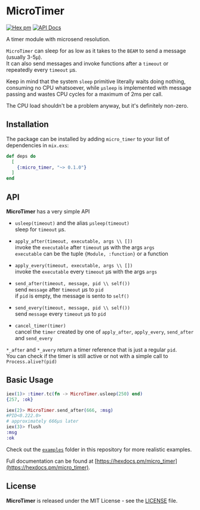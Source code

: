 # MicroTimer 

[![Hex pm](https://img.shields.io/hexpm/v/micro_timer.svg?style=flat)](https://hex.pm/packages/micro_timer) [![API Docs](https://img.shields.io/badge/api-docs-yellow.svg?style=flat)](http://hexdocs.pm/micro_timer/)

A timer module with microsend resolution.

`MicroTimer` can sleep for as low as it takes to the `BEAM` to send a message 
(usually 3-5µ).  
It can also send messages and invoke functions after a `timeout` or repeatedly
every `timeout` µs.  

Keep in mind that the system `sleep` primitive literally waits doing nothing, consuming no CPU whatsoever, while `µsleep` is implemented with message passing
and wastes CPU cycles for a maximum of 2ms per call.

The CPU load shouldn't be a problem anyway, but it's definitely non-zero.

## Installation

The package can be installed by adding `micro_timer` to your list of dependencies in `mix.exs`:

```elixir
def deps do
  [
    {:micro_timer, "~> 0.1.0"}
  ]
end
```

## API

**MicroTimer** has a very simple API

- `usleep(timeout)` and the alias `µsleep(timeout)`  
  sleep for `timeout` µs.

- `apply_after(timeout, executable, args \\ [])`  
  invoke the `executable` after `timeout` µs with the args `args`  
  `executable` can be the tuple `{Module, :function}` or a function 
  
- `apply_every(timeout, executable, args \\ [])`  
  invoke the `executable` every `timeout` µs with the args `args`  
  
- `send_after(timeout, message, pid \\ self())`  
  send `message` after `timeout` µs to `pid`  
  if `pid` is empty, the message is sento to `self()`

- `send_every(timeout, message, pid \\ self())`  
  send `message` every `timeout` µs to `pid`
  
- `cancel_timer(timer)`  
  cancel the `timer` created by one of `apply_after`, `apply_every`, `send_after` and `send_every`  

`*_after` and `*_avery` return a timer reference that is just a regular `pid`.  
You can check if the timer is still active or not with a simple call to `Process.alive?(pid)`

## Basic Usage

```elixir
iex(1)> :timer.tc(fn -> MicroTimer.usleep(250) end)
{257, :ok}

iex(2)> MicroTimer.send_after(666, :msg)
#PID<0.222.0>
# approximately 666µs later
iex(3)> flush
:msg
:ok
```

Check out the [`examples`](examples/) folder in this repository for more realistic examples.

Full documentation can be found at [https://hexdocs.pm/micro_timer](https://hexdocs.pm/micro_timer).

## License

**MicroTimer** is released under the MIT License - see the [LICENSE](LICENSE) file.

